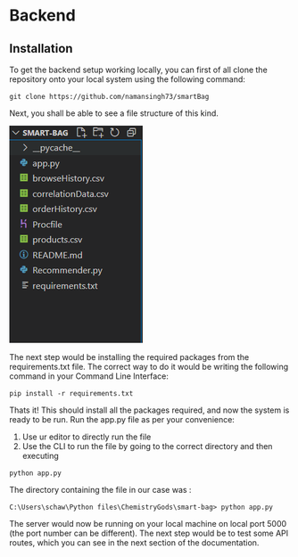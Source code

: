 # Backend

## Installation

To get the backend setup working locally, you can first of all clone the repository onto your local system using the following command:

```
git clone https://github.com/namansingh73/smartBag
```

Next, you shall be able to see a file structure of this kind.

![Backend File Structure](assets/fileStructure.png)

The next step would be installing the required packages from the requirements.txt file.
The correct way to do it would be writing the following command in your Command Line Interface:

```
pip install -r requirements.txt
```

Thats it! This should install all the packages required, and now the system is ready to be run.
Run the app.py file as per your convenience:

1. Use ur editor to directly run the file
2. Use the CLI to run the file by going to the correct directory and then executing

```
python app.py
```

The directory containing the file in our case was :

```
C:\Users\schaw\Python files\ChemistryGods\smart-bag> python app.py
```

The server would now be running on your local machine on local port 5000 (the port number can be different). The next step would be to test some API routes, which you can see in the next section of the documentation.

